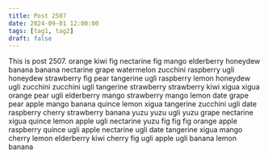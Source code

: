 ```yaml
---
title: Post 2507
date: 2024-09-01 12:00:00
tags: [tag1, tag2]
draft: false
---
```

This is post 2507.
orange
kiwi
fig
nectarine
fig
mango
elderberry
honeydew
banana
banana
nectarine
grape
watermelon
zucchini
raspberry
ugli
honeydew
strawberry
fig
pear
tangerine
ugli
raspberry
lemon
honeydew
ugli
zucchini
zucchini
ugli
tangerine
strawberry
strawberry
kiwi
xigua
xigua
orange
pear
ugli
elderberry
mango
strawberry
mango
lemon
date
grape
pear
apple
mango
banana
quince
lemon
xigua
tangerine
zucchini
ugli
date
raspberry
cherry
strawberry
banana
yuzu
yuzu
ugli
yuzu
grape
nectarine
xigua
quince
lemon
apple
ugli
nectarine
yuzu
fig
fig
fig
orange
apple
raspberry
quince
ugli
apple
nectarine
ugli
date
tangerine
xigua
mango
cherry
lemon
elderberry
kiwi
cherry
fig
ugli
apple
ugli
banana
lemon
banana
